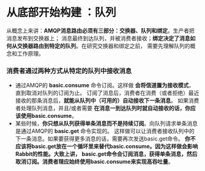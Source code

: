 从底部开始构建 ：队列
=====================================================================
从概念上来讲：**AMQP消息路由必须有三部分：交换器、队列和绑定**。生产者把消息发布到交换器上；
消息最终到达队列，并被消费者接收；**绑定决定了消息如何从交换器路由到特定的队列**。在研究交换器和绑定之前，
需要先理解队列的概念和工作原理。

### 消费者通过两种方式从特定的队列中接收消息
+ 通过AMQP的 **basic.consume** 命令订阅。这样做 **会将信道置为接收模式**，直到取消对队列的订阅为止。
订阅了消息后，消费者在消费（或者拒绝）最近接收的那条消息后，**就能从队列中（可用的）自动接收下一条消息**。
如果消费者处理队列消息，并且/或者需要 **在消息一到达队列时就自动接收的话，你应该使用basic.consume**。
+ 某些时候，**你只想从队列获得单条消息而不是持续订阅**。向队列请求单条消息是通过AMQP的 **basic.get** 命令实现的。
这样做可以让消费者接收队列中的下一条消息。如果要获得更多消息的话，需要再次发送basic.get命令。
**你不应该将basic.get放在一个循环里来替代basic.consume。因为这样做会影响Rabbit的性能。大致上讲，
basic.get命令会订阅消息，获得单条消息，然后取消订阅。消费者理应始终使用basic.consume来实现高吞吐量**。
